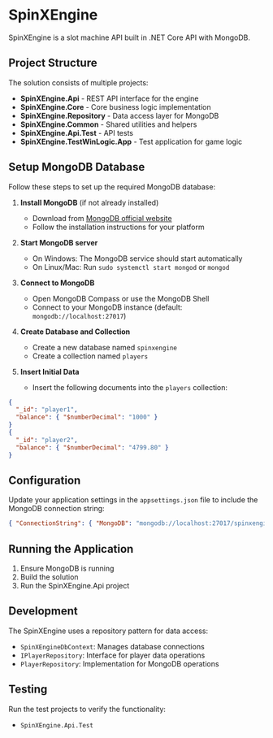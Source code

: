 # SpinXEngine

SpinXEngine is a slot machine API built in .NET Core API with MongoDB.

## Project Structure

The solution consists of multiple projects:
- **SpinXEngine.Api** - REST API interface for the engine
- **SpinXEngine.Core** - Core business logic implementation
- **SpinXEngine.Repository** - Data access layer for MongoDB
- **SpinXEngine.Common** - Shared utilities and helpers
- **SpinXEngine.Api.Test** - API tests
- **SpinXEngine.TestWinLogic.App** - Test application for game logic

## Setup MongoDB Database

Follow these steps to set up the required MongoDB database:

1. **Install MongoDB** (if not already installed)
   - Download from [MongoDB official website](https://www.mongodb.com/try/download/community)
   - Follow the installation instructions for your platform

2. **Start MongoDB server**
   - On Windows: The MongoDB service should start automatically
   - On Linux/Mac: Run `sudo systemctl start mongod` or `mongod`

3. **Connect to MongoDB**
   - Open MongoDB Compass or use the MongoDB Shell
   - Connect to your MongoDB instance (default: `mongodb://localhost:27017`)

4. **Create Database and Collection**
   - Create a new database named `spinxengine`
   - Create a collection named `players`

5. **Insert Initial Data**
   - Insert the following documents into the `players` collection:
```json
{
  "_id": "player1",
  "balance": { "$numberDecimal": "1000" }
}
{
  "_id": "player2",
  "balance": { "$numberDecimal": "4799.80" }
}
```

## Configuration

Update your application settings in the `appsettings.json` file to include the MongoDB connection string:
```json
{ "ConnectionString": { "MongoDB": "mongodb://localhost:27017/spinxengine" }, "GameSettings": { // Your game settings here } }
```

## Running the Application

1. Ensure MongoDB is running
2. Build the solution
3. Run the SpinXEngine.Api project

## Development

The SpinXEngine uses a repository pattern for data access:
- `SpinXEngineDbContext`: Manages database connections
- `IPlayerRepository`: Interface for player data operations
- `PlayerRepository`: Implementation for MongoDB operations

## Testing

Run the test projects to verify the functionality:
- `SpinXEngine.Api.Test`
